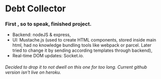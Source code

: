 # Debt Collector

### First , so to speak, finished project.
  * Backend: nodeJS & express,
  * UI: Mustache.js (used to create HTML components, stored inside main html, had no knowledge bundling tools like webpack or parcel. Later tried to change it by sending according templates through backend),
  * Real-time DOM updates: Socket.io.
  
###### Decided to drop it to not dwell on this one for too long. Current github version isn't live on heroku.
